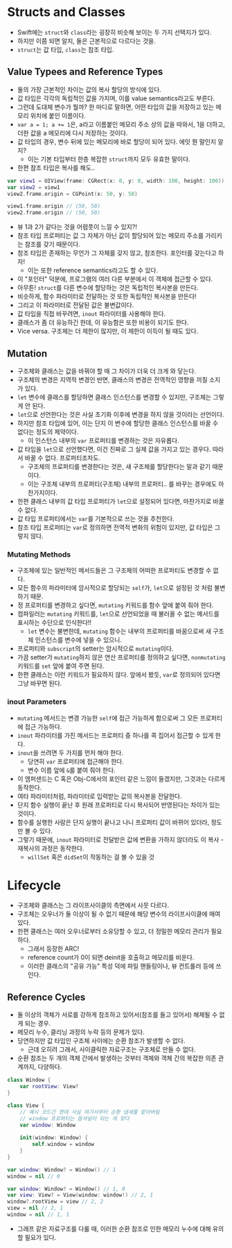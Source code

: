 # Structs and Classes
- Swift에는 `struct`와 `class`라는 굉장히 비슷해 보이는 두 가지 선택지가 있다.
- 하지만 이쯤 되면 알지, 둘은 근본적으로 다르다는 것을.
- `struct`는 값 타입, `class`는 참조 타입.

## Value Typees and Reference Types
- 둘의 가장 근본적인 차이는 값의 복사 할당의 방식에 있다.
- 값 타입은 각각의 독립적인 값을 가지며, 이를 value semantics라고도 부른다.
- 그런데 도대체 변수가 뭘까? 한 마디로 말하면, 어떤 타입의 값을 저장하고 있는 메모리 위치에 붙인 이름이다.
- `var a = 1; a += 1`은, a라고 이름붙인 메모리 주소 상의 값을 따와서, 1을 더하고, 더한 값을 a 메모리에 다시 저장하는 것이다.
- 값 타입의 경우, 변수 뒤에 있는 메모리에 바로 할당이 되어 있다. 에잇 뭔 말인지 알지?
    - 이는 기본 타입부터 한층 복잡한 `struct`까지 모두 유효한 말이다.
- 한편 참조 타입은 복사를 해도..
```Swift
var view1 = UIView(frame: CGRect(x: 0, y: 0, width: 100, height: 100))
var view2 = view1
view2.frame.origin = CGPoint(x: 50, y: 50)

view1.frame.origin // (50, 50)
view2.frame.origin // (50, 50)
```
- 뷰 1과 2가 같다는 것을 어렴풋이 느낄 수 있지?!
- 참조 타입 프로퍼티는 값 그 자체가 아닌 값이 할당되어 있는 메모리 주소를 가리키는 참조를 갖기 때문이다.
- 참조 타입은 존재하는 무언가 그 자체를 갖지 않고, 참조한다. 포인터를 갖는다고 하자!
    - 이는 또한 reference semantics라고도 할 수 있다.
- 이 "포인터" 덕분에, 프로그램의 여러 다른 부분에서 이 객체에 접근할 수 있다.
- 아무튼! `struct`를 다른 변수에 할당하는 것은 독립적인 복사본을 만든다.
- 비슷하게, 함수 파라미터로 전달하는 것 또한 독립적인 복사본을 만든다!
- 그리고 이 파라미터로 전달된 값은 불변값이다.
- 값 타입을 직접 바꾸려면, `inout` 파라미터를 사용해야 한다.
- 클래스가 좀 더 유능하긴 한데, 이 유능함은 또한 비용이 되기도 한다.
- Vice versa. 구조체는 더 제한이 많지만, 이 제한이 이득이 될 때도 있다.

## Mutation
- 구조체와 클래스는 값을 바꿔야 할 때 그 차이가 더욱 더 크게 와 닿는다.
- 구조체의 변경은 지역적 변경인 반면, 클래스의 변경은 전역적인 영향을 끼칠 소지가 있다.
- `let` 변수에 클래스를 할당하면 클래스 인스턴스를 변경할 수 있지만, 구조체는 그렇게 안 된다.
- `let`으로 선언한다는 것은 사실 초기화 이후에 변경을 하지 않을 것이라는 선언이다.
- 하지만 참조 타입에 있어, 이는 단지 이 변수에 할당한 클래스 인스턴스를 바꿀 수 없다는 정도의 제약이다.
    - 이 인스턴스 내부의 `var` 프로퍼티를 변경하는 것은 자유롭다.
- 값 타입을 `let`으로 선언했다면, 이건 진짜로 그 실제 값을 가지고 있는 경우다. 따라서 바꿀 수 없다. 프로퍼티조차도.
    - 구조체의 프로퍼티를 변경한다는 것은, 새 구조체를 할당한다는 말과 같기 때문이다.
    - 이는 구조체 내부의 프로퍼티(구조체) 내부의 프로퍼티.. 를 바꾸는 경우에도 마찬가지이다.
- 한편 클래스 내부의 값 타입 프로퍼티가 `let`으로 설정되어 있다면, 마찬가지로 바꿀 수 없다.
- 값 타입 프로퍼티에서는 `var`를 기본적으로 쓰는 것을 추천한다.
- 참조 타입 프로퍼티는 `var`로 정의하면 전역적 변화의 위험이 있지만, 값 타입은 그렇지 않다.

### Mutating Methods
- 구조체에 있는 일반적인 메서드들은 그 구조체의 어떠한 프로퍼티도 변경할 수 없다.
- 모든 함수의 파라미터에 암시적으로 할당되는 `self`가, `let`으로 설정된 것 처럼 불변하기 때문.
- 정 프로퍼티를 변경하고 싶다면, `mutating` 키워드를 함수 앞에 붙여 줘야 한다.
- 컴파일러는 `mutating` 키워드를, `let`으로 선언되었을 때 불러올 수 없는 메서드를 표시하는 수단으로 인식한다!!
    - `let` 변수는 불변한데, `mutating` 함수는 내부의 프로퍼티를 바꿈으로써 새 구조체 인스턴스를 변수에 넣을 수 있으니.
- 프로퍼티와 `subscript`의 setter는 암시적으로 `mutating`이다.
- 가끔 setter가 `mutating`하지 않은 연산 프로퍼티를 정의하고 싶다면, `nonmutating` 키워드를 `set` 앞에 붙여 주면 된다.
- 한편 클래스는 이런 키워드가 필요하지 않다. 앞에서 봤듯, `var`로 정의되어 있다면 그냥 바꾸면 된다.

### inout Parameters
- `mutating` 메서드는 변경 가능한 `self`에 접근 가능하게 함으로써 그 모든 프로퍼티에 접근 가능하다.
- `inout` 파라미터를 가진 메서드는 프로퍼티 중 하나를 콕 집어서 접근할 수 있게 한다.
- `inout`을 쓰려면 두 가지를 먼저 해야 한다.
    - 당연히 `var` 프로퍼티에 접근해야 한다.
    - 변수 이름 앞에 `&`를 붙여 줘야 한다.
- 이 앰퍼샌드는 C 혹은 Obj-C에서의 포인터 같은 느낌이 들겠지만, 그것과는 다르게 동작한다.
- 여타 파라미터처럼, 파라미터로 입력받는 값의 복사본을 전달한다.
- 단지 함수 실행이 끝난 후 원래 프로퍼티로 다시 복사되어 반영된다는 차이가 있는 것이다.
- 함수를 실행한 사람은 단지 실행이 끝나고 나니 프로퍼티 값이 바뀌어 있더라, 정도만 볼 수 있다.
- 그렇기 때문에, `inout` 파라미터로 전달받은 값에 변환을 가하지 않더라도 이 복사 - 재복사의 과정은 동작한다.
    - `willSet` 혹은 `didSet`이 작동하는 걸 볼 수 있을 것

# Lifecycle
- 구조체와 클래스는 그 라이프사이클의 측면에서 사뭇 다르다.
- 구조체는 오우너가 둘 이상이 될 수 없기 때문에 해당 변수의 라이프사이클에 매여 있다.
- 한편 클래스는 여러 오우너로부터 소유당할 수 있고, 더 정밀한 메모리 관리가 필요하다.
    - 그래서 등장한 ARC!
    - reference count가 0이 되면 deinit을 호출하고 메모리를 비운다.
    - 이러한 클래스의 "공유 가능" 특성 덕에 파일 핸들링이나, 뷰 컨트롤러 등에 쓰인다.

## Reference Cycles
- 둘 이상의 객체가 서로를 강하게 참조하고 있어서(참조를 들고 있어서) 해제될 수 없게 되는 경우.
- 메모리 누수, 클리닝 과정의 누락 등의 문제가 있다.
- 당연하지만 값 타입인 구조체 사이에는 순환 참조가 발생할 수 없다.
    - 근데 오히려 그래서, 사이클릭한 자료구조는 구조체로 만들 수 없다.
- 순환 참조는 두 개의 객체 간에서 발생하는 것부터 객체와 객체 간의 복잡한 의존 관계까지, 다양하다.
```Swift
class Window {
    var rootView: View?
}

class View {
    // 예시 코드긴 한데 사실 여기서부터 순환 냄새를 맡아버림
    // window 프로퍼티는 옵셔널이 되는 게 맞다
    var window: Window
    
    init(window: Window) {
        self.window = window
    }
}

var window: Window? = Window() // 1
window = nil // 0

var window: Window? = Window() // 1, 0
var view: View? = View(window: window!) // 2, 1
window?.rootView = view // 2, 2
view = nil // 2, 1
window = nil // 1, 1
```
- 그래프 같은 자료구조를 다룰 때, 이러한 순환 참조로 인한 메모리 누수에 대해 유의할 필요가 있다.